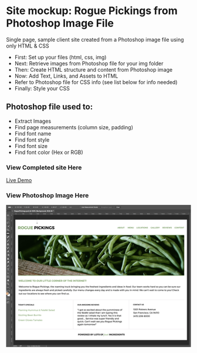# Site mockup: Rogue Pickings from Photoshop Image File

Single page, sample client site created from a Photoshop image file using only HTML & CSS

* First: Set up your files (html, css, img)
* Next: Retrieve images from Photoshop file for your img folder
* Then: Create HTML structure and content from Photoshop image
* Now: Add Text, Links, and Assets to HTML
* Refer to Photoshop file for CSS info (see list below for info needed)
* Finally: Style your CSS


## Photoshop file used to:
* Extract Images
* Find page measurements (column size, padding)
* Find font name
* Find font style
* Find font size
* Find font color (Hex or RGB)

### View Completed site Here
[Live Demo](https://mccleary.github.io/Rogue-Pickings)


### View Photoshop Image Here
![Photoshop Image](img/rogue-pickings.png)
